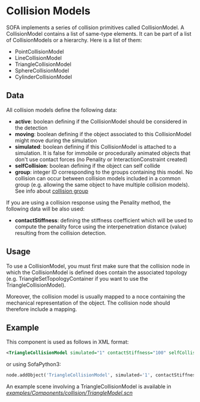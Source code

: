Collision Models
================

SOFA implements a series of collision primitives called CollisionModel. A CollisionModel contains a list of same-type elements. It can be part of a list of CollisionModels or a hierarchy. Here is a list of them:

- PointCollisionModel
- LineCollisionModel
- TriangleCollisionModel
- SphereCollisionModel
- CylinderCollisionModel

Data
----

All collision models define the following data:

- **active**: boolean defining if the CollisionModel should be considered in the detection
- **moving**: boolean defining if the object associated to this CollisionModel might move during the simulation
- **simulated**: boolean defining if this CollisionModel is attached to a simulation. It is false for immobile or procedurally animated objects that don't use contact forces (no Penality or InteractionConstraint created)
- **selfCollision**: boolean defining if the object can self collide
- **group**: integer ID corresponding to the groups containing this model. No collision can occur between collision models included in a common group (e.g. allowing the same object to have multiple collision models). See info about [collision group](https://www.sofa-framework.org/community/doc/simulation-principles/multi-model-representation/collision/#collision-group)

If you are using a collision response using the Penality method, the following data will be also used:

- **contactStiffness**: defining the stiffness coefficient which will be used to compute the penality force using the interpenetration distance (value) resulting from the collision detection.



Usage
-----

To use a CollisionModel, you must first make sure that the collision node in which the CollisionModel is defined does contain the associated topology (e.g. TriangleSetTopologyContainer if you want to use the TriangleCollisionModel).

Moreover, the collision model is usually mapped to a noce containing the mechanical representation of the object. The collision node should therefore include a mapping.



Example
-------

This component is used as follows in XML format:

``` xml
<TriangleCollisionModel simulated="1" contactStiffness="100" selfCollision="0" group="1"/>
```

or using SofaPython3:

``` python
node.addObject('TriangleCollisionModel', simulated='1', contactStiffness='100', selfCollision='0', group='1')
```

An example scene involving a TriangleCollisionModel is available in [*examples/Components/collision/TriangleModel.scn*](https://github.com/sofa-framework/sofa/blob/master/examples/Components/collision/TriangleModel.scn)
